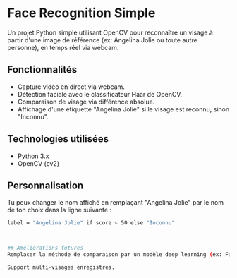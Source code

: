 # Face Recognition Simple

Un projet Python simple utilisant OpenCV pour reconnaître un visage à partir d'une image de référence (ex: Angelina Jolie ou toute autre personne), en temps réel via webcam.

## Fonctionnalités

-  Capture vidéo en direct via webcam.
-  Détection faciale avec le classificateur Haar de OpenCV.
-  Comparaison de visage via différence absolue.
-  Affichage d'une étiquette "Angelina Jolie" si le visage est reconnu, sinon "Inconnu".

##  Technologies utilisées

- Python 3.x
- OpenCV (cv2)

## Personnalisation
Tu peux changer le nom affiché en remplaçant "Angelina Jolie" par le nom de ton choix dans la ligne suivante :
```bash
label = "Angelina Jolie" if score < 50 else "Inconnu"



## Améliorations futures
Remplacer la méthode de comparaison par un modèle deep learning (ex: FaceNet, Dlib).

Support multi-visages enregistrés.


